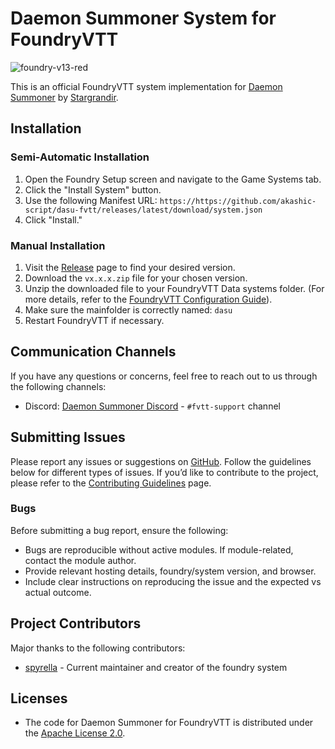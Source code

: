 # Daemon Summoner System for FoundryVTT

![foundry-v13-red](https://img.shields.io/badge/foundry-v13-red)

This is an official FoundryVTT system implementation for [Daemon Summoner](https://daemonsummoner.com/) by [Stargrandir](https://github.com/Stargrandir).

## Installation

### Semi-Automatic Installation

1. Open the Foundry Setup screen and navigate to the Game Systems tab.
2. Click the "Install System" button.
3. Use the following Manifest URL: `https://https://github.com/akashic-script/dasu-fvtt/releases/latest/download/system.json`
4. Click "Install."

### Manual Installation

1. Visit the [Release](https://github.com/akashic-script/dasu-fvtt/releases "‌") page to find your desired version.
2. Download the `vx.x.x.zip` file for your chosen version.
3. Unzip the downloaded file to your FoundryVTT Data systems folder. (For more details, refer to the [FoundryVTT Configuration Guide](https://foundryvtt.com/article/configuration/#where-user-data "‌")).
4. Make sure the mainfolder is correctly named: `dasu`
5. Restart FoundryVTT if necessary.

## Communication Channels

If you have any questions or concerns, feel free to reach out to us through the following channels:

- Discord: [Daemon Summoner Discord](https://discord.gg/) - `#fvtt-support` channel

## Submitting Issues

Please report any issues or suggestions on [GitHub](https://github.com/akashic-script/dasu-fvtt/issues). Follow the guidelines below for different types of issues. If you’d like to contribute to the project, please refer to the [Contributing Guidelines](https://github.com/akashic-script/dasu-fvtt/blob/main/CONTRIBUTING.md) page.

### Bugs

Before submitting a bug report, ensure the following:

- Bugs are reproducible without active modules. If module-related, contact the module author.
- Provide relevant hosting details, foundry/system version, and browser.
- Include clear instructions on reproducing the issue and the expected vs actual outcome.

## Project Contributors

Major thanks to the following contributors:

- [spyrella](https://github.com/spyrella) - Current maintainer and creator of the foundry system

## Licenses

- The code for Daemon Summoner for FoundryVTT is distributed under the [Apache License 2.0](https://raw.githubusercontent.com/akashic-script/dasu-fvtt/refs/heads/main/LICENSE).
